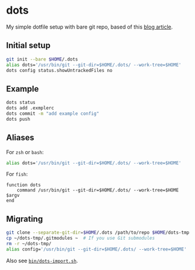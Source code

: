 dots
====

My simple dotfile setup with bare git repo, based of this [blog article](https://developer.atlassian.com/blog/2016/02/best-way-to-store-dotfiles-git-bare-repo/).


## Initial setup

```sh
git init --bare $HOME/.dots
alias dots='/usr/bin/git --git-dir=$HOME/.dots/ --work-tree=$HOME'
dots config status.showUntrackedFiles no
```

## Example

```sh
dots status
dots add .exmplerc
dots commit -m "add example config"
dots push
```

## Aliases

For `zsh` or `bash`:
```zsh
alias dots='/usr/bin/git --git-dir=$HOME/.dots/ --work-tree=$HOME'
```

For `fish`:
```fish
function dots
    command /usr/bin/git --git-dir=$HOME/.dots/ --work-tree=$HOME $argv
end
```

## Migrating

```sh
git clone --separate-git-dir=$HOME/.dots /path/to/repo $HOME/dots-tmp
cp ~/dots-tmp/.gitmodules ~  # If you use Git submodules
rm -r ~/dots-tmp/
alias config='/usr/bin/git --git-dir=$HOME/.dots/ --work-tree=$HOME'
```

Also see [`bin/dots-import.sh`](bin/dots-import.sh).
